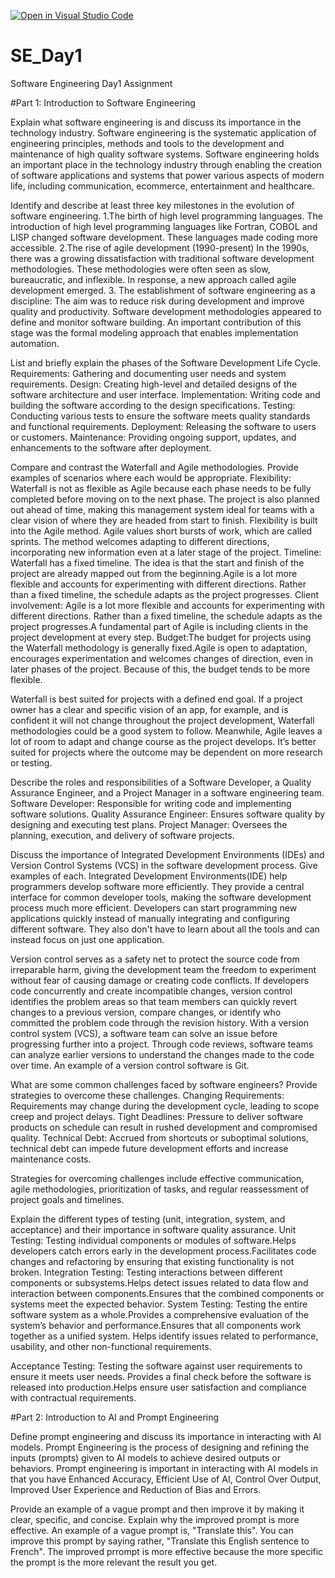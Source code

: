 [![Open in Visual Studio Code](https://classroom.github.com/assets/open-in-vscode-2e0aaae1b6195c2367325f4f02e2d04e9abb55f0b24a779b69b11b9e10269abc.svg)](https://classroom.github.com/online_ide?assignment_repo_id=15572037&assignment_repo_type=AssignmentRepo)
# SE_Day1
Software Engineering Day1 Assignment

#Part 1: Introduction to Software Engineering

Explain what software engineering is and discuss its importance in the technology industry.
Software engineering is the systematic application of engineering principles, methods and tools to the development and maintenance of high quality software systems.
Software engineering holds an important place in the technology industry through enabling the creation of software applications and systems that power various aspects of modern life, including communication, ecommerce, entertainment and healthcare.


Identify and describe at least three key milestones in the evolution of software engineering.
1.The birth of high level programming languages.
The introduction of high level programming languages like Fortran, COBOL and LISP changed software development. These languages made coding more accessible.
2.The rise of agile development (1990-present)
In the 1990s, there was a growing dissatisfaction with traditional software development methodologies. These methodologies were often seen as slow, bureaucratic, and inflexible. In response, a new approach called agile development emerged.
3. The establishment of software engineering as a discipline:
The aim was to reduce risk during development and improve quality and productivity. Software development methodologies appeared to define and monitor software building. An important contribution of this stage was the formal modeling approach that enables implementation automation. 


List and briefly explain the phases of the Software Development Life Cycle.
Requirements: Gathering and documenting user needs and system requirements.
Design: Creating high-level and detailed designs of the software architecture and user interface.
Implementation: Writing code and building the software according to the design specifications.
Testing: Conducting various tests to ensure the software meets quality standards and functional requirements.
Deployment: Releasing the software to users or customers.
Maintenance: Providing ongoing support, updates, and enhancements to the software after deployment.


Compare and contrast the Waterfall and Agile methodologies. Provide examples of scenarios where each would be appropriate.
Flexibility:
Waterfall is not as flexible as Agile because each phase needs to be fully completed before moving on to the next phase. The project is also planned out ahead of time, making this management system ideal for teams with a clear vision of where they are headed from start to finish.
Flexibility is built into the Agile method. Agile values short bursts of work, which are called sprints. The method welcomes adapting to different directions, incorporating new information even at a later stage of the project.
Timeline:
Waterfall has a fixed timeline. The idea is that the start and finish of the project are already mapped out from the beginning.Agile is a lot more flexible and accounts for experimenting with different directions. Rather than a fixed timeline, the schedule adapts as the project progresses.
Client involvement:
Agile is a lot more flexible and accounts for experimenting with different directions. Rather than a fixed timeline, the schedule adapts as the project progresses.A fundamental part of Agile is including clients in the project development at every step.
Budget:The budget for projects using the Waterfall methodology is generally fixed.Agile is open to adaptation, encourages experimentation and welcomes changes of direction, even in later phases of the project. Because of this, the budget tends to be more flexible.

Waterfall is best suited for projects with a defined end goal. If a project owner has a clear and specific vision of an app, for example, and is confident it will not change throughout the project development, Waterfall methodologies could be a good system to follow.
Meanwhile, Agile leaves a lot of room to adapt and change course as the project develops. It’s better suited for projects where the outcome may be dependent on more research or testing.


Describe the roles and responsibilities of a Software Developer, a Quality Assurance Engineer, and a Project Manager in a software engineering team.
Software Developer: Responsible for writing code and implementing software solutions.
Quality Assurance Engineer: Ensures software quality by designing and executing test plans.
Project Manager: Oversees the planning, execution, and delivery of software projects.
  

Discuss the importance of Integrated Development Environments (IDEs) and Version Control Systems (VCS) in the software development process. Give examples of each.
Integrated Development Environments(IDE) help programmers develop software more efficiently. They provide a central interface for common developer tools, making the software development process much more efficient. Developers can start programming new applications quickly instead of manually integrating and configuring different software. They also don't have to learn about all the tools and can instead focus on just one application.

Version control serves as a safety net to protect the source code from irreparable harm, giving the development team the freedom to experiment without fear of causing damage or creating code conflicts.
If developers code concurrently and create incompatible changes, version control identifies the problem areas so that team members can quickly revert changes to a previous version, compare changes, or identify who committed the problem code through the revision history. With a version control system (VCS), a software team can solve an issue before progressing further into a project. Through code reviews, software teams can analyze earlier versions to understand the changes made to the code over time.
An example of a version control software is Git.


What are some common challenges faced by software engineers? Provide strategies to overcome these challenges.
Changing Requirements: Requirements may change during the development cycle, leading to scope creep and project delays.
Tight Deadlines: Pressure to deliver software products on schedule can result in rushed development and compromised quality.
Technical Debt: Accrued from shortcuts or suboptimal solutions, technical debt can impede future development efforts and increase maintenance costs.

Strategies for overcoming challenges include effective communication, agile methodologies, prioritization of tasks, and regular reassessment of project goals and timelines.


Explain the different types of testing (unit, integration, system, and acceptance) and their importance in software quality assurance.
Unit Testing: Testing individual components or modules of software.Helps developers catch errors early in the development process.Facilitates code changes and refactoring by ensuring that existing functionality is not broken.
Integration Testing: Testing interactions between different components or subsystems.Helps detect issues related to data flow and interaction between components.Ensures that the combined components or systems meet the expected behavior.
System Testing: Testing the entire software system as a whole.Provides a comprehensive evaluation of the system’s behavior and performance.Ensures that all components work together as a unified system.
Helps identify issues related to performance, usability, and other non-functional requirements.

Acceptance Testing: Testing the software against user requirements to ensure it meets user needs. 
Provides a final check before the software is released into production.Helps ensure user satisfaction and compliance with contractual requirements.


#Part 2: Introduction to AI and Prompt Engineering


Define prompt engineering and discuss its importance in interacting with AI models.
Prompt Engineering is the process of designing and refining the inputs (prompts) given to AI models to achieve desired outputs or behaviors.
Prompt engineering is important in interacting with AI models in that you have Enhanced Accuracy, 
Efficient Use of AI, Control Over Output, Improved User Experience and Reduction of Bias and Errors.


Provide an example of a vague prompt and then improve it by making it clear, specific, and concise. Explain why the improved prompt is more effective.
An example of a vague prompt is, "Translate this". You can improve this prompt by saying rather, "Translate this English sentence to French".
The improved prrompt is more effective because the more specific the prompt is the more relevant the result you get.

